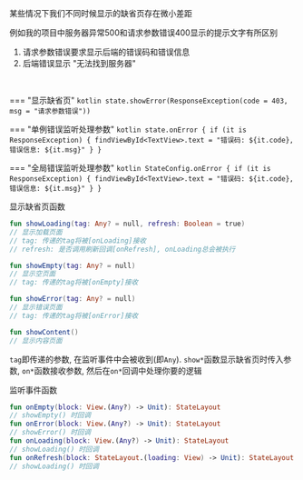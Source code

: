 某些情况下我们不同时候显示的缺省页存在微小差距

例如我的项目中服务器异常500和请求参数错误400显示的提示文字有所区别

1. 请求参数错误要求显示后端的错误码和错误信息
2. 后端错误显示 "无法找到服务器"

<br>

=== "显示缺省页"
    ```kotlin
    state.showError(ResponseException(code = 403, msg = "请求参数错误"))
    ```

=== "单例错误监听处理参数"
    ```kotlin
    state.onError {
        if (it is ResponseException) {
            findViewById<TextView>.text = "错误码: ${it.code}, 错误信息: ${it.msg}"
        }
    }
    ```

=== "全局错误监听处理参数"
    ```kotlin
    StateConfig.onError {
        if (it is ResponseException) {
            findViewById<TextView>.text = "错误码: ${it.code}, 错误信息: ${it.msg}"
        }
    }
    ```

显示缺省页函数
```kotlin
fun showLoading(tag: Any? = null, refresh: Boolean = true)
// 显示加载页面
// tag: 传递的tag将被[onLoading]接收
// refresh: 是否调用刷新回调[onRefresh], onLoading总会被执行

fun showEmpty(tag: Any? = null)
// 显示空页面
// tag: 传递的tag将被[onEmpty]接收

fun showError(tag: Any? = null)
// 显示错误页面
// tag: 传递的tag将被[onError]接收

fun showContent()
// 显示内容页面
```
`tag`即传递的参数, 在监听事件中会被收到(即`Any`).
`show*`函数显示缺省页时传入参数, `on*`函数接收参数, 然后在`on*`回调中处理你要的逻辑

监听事件函数
```kotlin
fun onEmpty(block: View.(Any?) -> Unit): StateLayout
// showEmpty() 时回调
fun onError(block: View.(Any?) -> Unit): StateLayout
// showError() 时回调
fun onLoading(block: View.(Any?) -> Unit): StateLayout
// showLoading() 时回调
fun onRefresh(block: StateLayout.(loading: View) -> Unit): StateLayout
// showLoading() 时回调
```